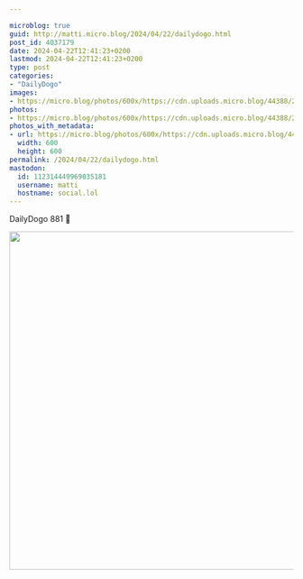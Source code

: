 ```yaml
---

microblog: true
guid: http://matti.micro.blog/2024/04/22/dailydogo.html
post_id: 4037179
date: 2024-04-22T12:41:23+0200
lastmod: 2024-04-22T12:41:23+0200
type: post
categories:
- "DailyDogo"
images:
- https://micro.blog/photos/600x/https://cdn.uploads.micro.blog/44388/2024/e613a1f2cd704a00bc9c49a720bfc5de.jpg
photos:
- https://micro.blog/photos/600x/https://cdn.uploads.micro.blog/44388/2024/e613a1f2cd704a00bc9c49a720bfc5de.jpg
photos_with_metadata:
- url: https://micro.blog/photos/600x/https://cdn.uploads.micro.blog/44388/2024/e613a1f2cd704a00bc9c49a720bfc5de.jpg
  width: 600
  height: 600
permalink: /2024/04/22/dailydogo.html
mastodon:
  id: 112314449969035181
  username: matti
  hostname: social.lol
---
```

DailyDogo 881 🐶

<img src="/media/uploads/2024/e613a1f2cd704a00bc9c49a720bfc5de.jpg" width="600" height="600" alt="" />
